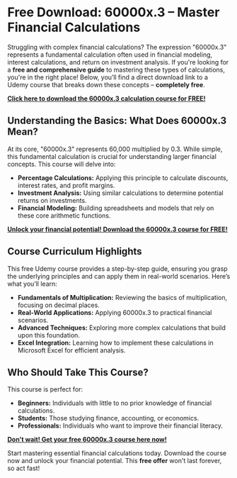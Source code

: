 # Free Download: 60000x.3 – Master Financial Calculations

Struggling with complex financial calculations? The expression "60000x.3" represents a fundamental calculation often used in financial modeling, interest calculations, and return on investment analysis. If you're looking for a **free and comprehensive guide** to mastering these types of calculations, you're in the right place! Below, you’ll find a direct download link to a Udemy course that breaks down these concepts – **completely free**.

[**Click here to download the 60000x.3 calculation course for FREE!**](https://udemywork.com/60000x-3)

## Understanding the Basics: What Does 60000x.3 Mean?

At its core, "60000x.3" represents 60,000 multiplied by 0.3. While simple, this fundamental calculation is crucial for understanding larger financial concepts. This course will delve into:

*   **Percentage Calculations:** Applying this principle to calculate discounts, interest rates, and profit margins.
*   **Investment Analysis:** Using similar calculations to determine potential returns on investments.
*   **Financial Modeling:** Building spreadsheets and models that rely on these core arithmetic functions.

[**Unlock your financial potential! Download the 60000x.3 course for FREE!**](https://udemywork.com/60000x-3)

## Course Curriculum Highlights

This free Udemy course provides a step-by-step guide, ensuring you grasp the underlying principles and can apply them in real-world scenarios. Here’s what you’ll learn:

*   **Fundamentals of Multiplication:** Reviewing the basics of multiplication, focusing on decimal places.
*   **Real-World Applications:** Applying 60000x.3 to practical financial scenarios.
*   **Advanced Techniques:** Exploring more complex calculations that build upon this foundation.
*   **Excel Integration:** Learning how to implement these calculations in Microsoft Excel for efficient analysis.

## Who Should Take This Course?

This course is perfect for:

*   **Beginners:** Individuals with little to no prior knowledge of financial calculations.
*   **Students:** Those studying finance, accounting, or economics.
*   **Professionals:** Individuals who want to improve their financial literacy.

[**Don't wait! Get your free 60000x.3 course here now!**](https://udemywork.com/60000x-3)

Start mastering essential financial calculations today. Download the course now and unlock your financial potential. This **free offer** won't last forever, so act fast!
